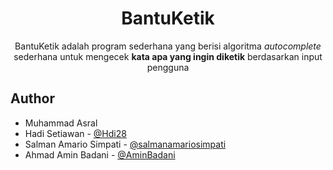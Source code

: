 <h1 align="center">BantuKetik</h1>

<p align="center">
BantuKetik adalah program sederhana yang berisi algoritma <i>autocomplete</i> sederhana untuk mengecek <b>kata apa yang ingin diketik</b> berdasarkan input pengguna
</p>


## Author

- Muhammad Asral
- Hadi Setiawan - [@Hdi28](https://github.com/Hdi28)
- Salman Amario Simpati - [@salmanamariosimpati](https://github.com/salmanamariosimpati)
- Ahmad Amin Badani - [@AminBadani](https://github.com/AminBadani)

